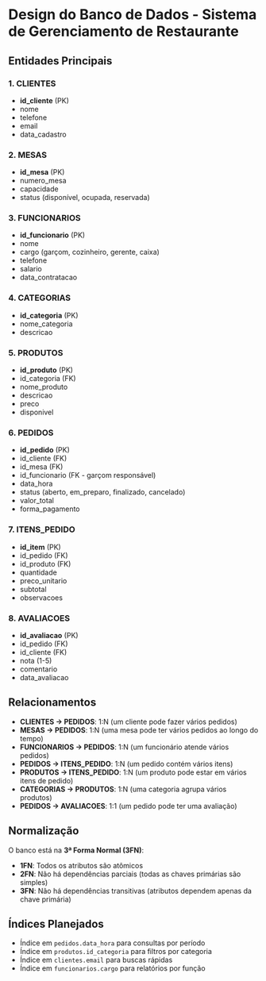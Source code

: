 # Design do Banco de Dados - Sistema de Gerenciamento de Restaurante

## Entidades Principais

### 1. CLIENTES
- **id_cliente** (PK)
- nome
- telefone
- email
- data_cadastro

### 2. MESAS
- **id_mesa** (PK)
- numero_mesa
- capacidade
- status (disponível, ocupada, reservada)

### 3. FUNCIONARIOS
- **id_funcionario** (PK)
- nome
- cargo (garçom, cozinheiro, gerente, caixa)
- telefone
- salario
- data_contratacao

### 4. CATEGORIAS
- **id_categoria** (PK)
- nome_categoria
- descricao

### 5. PRODUTOS
- **id_produto** (PK)
- id_categoria (FK)
- nome_produto
- descricao
- preco
- disponivel

### 6. PEDIDOS
- **id_pedido** (PK)
- id_cliente (FK)
- id_mesa (FK)
- id_funcionario (FK - garçom responsável)
- data_hora
- status (aberto, em_preparo, finalizado, cancelado)
- valor_total
- forma_pagamento

### 7. ITENS_PEDIDO
- **id_item** (PK)
- id_pedido (FK)
- id_produto (FK)
- quantidade
- preco_unitario
- subtotal
- observacoes

### 8. AVALIACOES
- **id_avaliacao** (PK)
- id_pedido (FK)
- id_cliente (FK)
- nota (1-5)
- comentario
- data_avaliacao

## Relacionamentos

- **CLIENTES → PEDIDOS**: 1:N (um cliente pode fazer vários pedidos)
- **MESAS → PEDIDOS**: 1:N (uma mesa pode ter vários pedidos ao longo do tempo)
- **FUNCIONARIOS → PEDIDOS**: 1:N (um funcionário atende vários pedidos)
- **PEDIDOS → ITENS_PEDIDO**: 1:N (um pedido contém vários itens)
- **PRODUTOS → ITENS_PEDIDO**: 1:N (um produto pode estar em vários itens de pedido)
- **CATEGORIAS → PRODUTOS**: 1:N (uma categoria agrupa vários produtos)
- **PEDIDOS → AVALIACOES**: 1:1 (um pedido pode ter uma avaliação)

## Normalização

O banco está na **3ª Forma Normal (3FN)**:
- **1FN**: Todos os atributos são atômicos
- **2FN**: Não há dependências parciais (todas as chaves primárias são simples)
- **3FN**: Não há dependências transitivas (atributos dependem apenas da chave primária)

## Índices Planejados

- Índice em `pedidos.data_hora` para consultas por período
- Índice em `produtos.id_categoria` para filtros por categoria
- Índice em `clientes.email` para buscas rápidas
- Índice em `funcionarios.cargo` para relatórios por função
